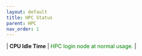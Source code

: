 ```yaml
---
layout: default
title: HPC Status
parent: HPC
nav_order: 1
---
```


| **CPU Idle Time** | <span style="color:green">HPC login node at normal usage.</span> |